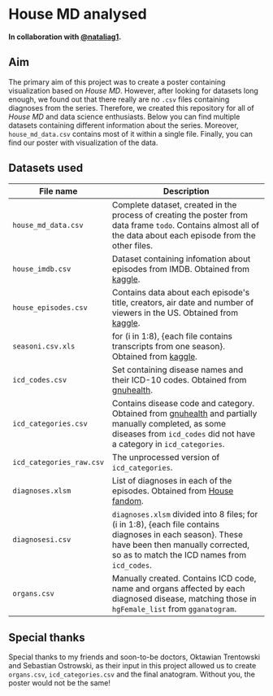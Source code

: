 # House MD analysed
**In collaboration with [@nataliag1](https://github.com/nataliag1).**
## Aim
The primary aim of this project was to create a poster containing visualization based on *House MD*. However, after looking for datasets long enough, we found out that there really are no `.csv` files containing diagnoses from the series. 
Therefore, we created this repository for all of *House MD* and data science enthusiasts.
Below you can find multiple datasets containing different information about the series. Moreover, `house_md_data.csv` contains most of it within a single file. Finally, you can find our poster with visualization of the data.

## Datasets used
|File name|Description|
| --- | --- |
|`house_md_data.csv`|Complete dataset, created in the process of creating the poster from data frame `todo`. Contains almost all of the data about each episode from the other files.|
|`house_imdb.csv`| Dataset containing infomation about episodes from IMDB. Obtained from [kaggle](https://www.kaggle.com/code/bcruise/house-md-episodes-data-analysis).|
|`house_episodes.csv`|Contains data about each episode's title, creators, air date and number of viewers in the US. Obtained from [kaggle](https://www.kaggle.com/code/bcruise/house-md-episodes-data-analysis).|
|`seasoni.csv.xls`|for (i in 1:8), {each file contains transcripts from one season}. Obtained from  [kaggle](https://www.kaggle.com/datasets/kunalbhar/house-md-transcripts).|
|`icd_codes.csv`|Set containing disease names and their ICD-10 codes. Obtained from [gnuhealth](https://www.gnuhealth.org/download.html). |
|`icd_categories.csv`|Contains disease code and category. Obtained from [gnuhealth](https://www.gnuhealth.org/download.html) and partially manually completed, as some diseases from `icd_codes` did not have a category in `icd_categories`.|
|`icd_categories_raw.csv`| The unprocessed version of `icd_categories`.|
|`diagnoses.xlsm`| List of diagnoses in each of the episodes. Obtained from [House fandom](https://house.fandom.com/wiki/List_of_medical_diagnoses).|
|`diagnosesi.csv`| `diagnoses.xlsm` divided into 8 files; for (i in 1:8), {each file contains diagnoses in each season}. These have been then manually corrected, so as to match the ICD names from `icd_codes`.|
|`organs.csv`| Manually created. Contains ICD code, name and organs affected by each diagnosed disease, matching those in `hgFemale_list` from `gganatogram`.|

## Special thanks 
Special thanks to my friends and soon-to-be doctors, Oktawian Trentowski and Sebastian Ostrowski, as their input in this project allowed us to create `organs.csv`, `icd_categories.csv` and the final anatogram. Without you, the poster would not be the same!
